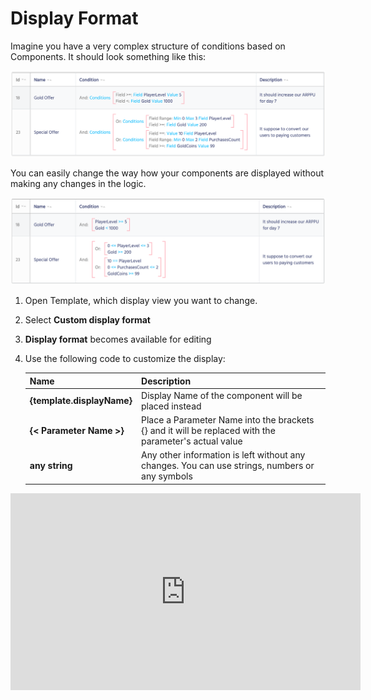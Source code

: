 # Display Format

Imagine you have a very complex structure of conditions based on Components. It should look something like this:

![Screenshot](../../img/de_example/de_display_default.png)

You can easily change the way how your components are displayed without making any changes in the logic.

![Screenshot](../../img/de_example/de_display_custom.png)

1. Open Template, which display view you want to change.
2. Select **Custom display format**
3. **Display format** becomes available for editing
4. Use the following code to customize the display:

    Name              | Description
    ------------------|------
    **{template.displayName}**          | Display Name of the component will be placed instead
    **{< Parameter Name >}**  | Place a Parameter Name into the brackets {} and it will be replaced with the parameter's actual value
    **any string** | Any other information is left without any changes. You can use strings, numbers or any symbols

<iframe width="560" height="315" src="https://www.youtube.com/embed/eiNQBAZYswk" title="YouTube video player" frameborder="0" allow="accelerometer; autoplay; clipboard-write; encrypted-media; gyroscope; picture-in-picture" allowfullscreen></iframe>

